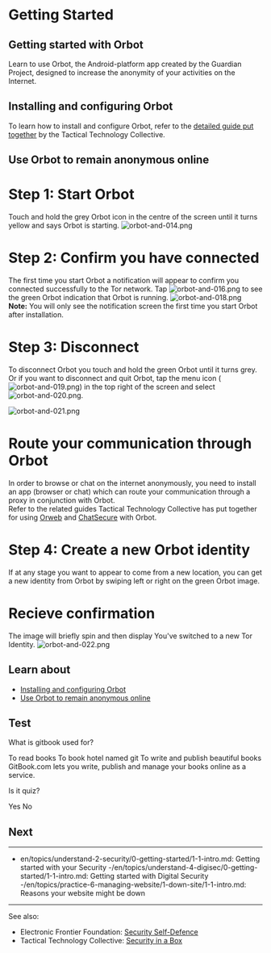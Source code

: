 # Getting Started
## Getting started with Orbot

Learn to use Orbot, the Android-platform app created by the Guardian Project, designed to increase the anonymity of your activities on the Internet.



## Installing and configuring Orbot

To learn how to install and configure Orbot, refer to the [detailed guide put together](https://securityinabox.org/en/women-hrds/orbot/android) by the Tactical Technology Collective.



## Use Orbot to remain anonymous online

# Step 1: Start Orbot
Touch and hold the grey Orbot icon in the centre of the screen until it turns yellow and says Orbot is starting.
![orbot-and-014.png](orbot-and-014.png)
<br>
# Step 2: Confirm you have connected
The first time you start Orbot a notification will appear to confirm you connected successfully to the Tor network. Tap  ![orbot-and-016.png](orbot-and-016.png) to see the green Orbot indication that Orbot is running.
![orbot-and-018.png](orbot-and-018.png)
<br>
**Note:** You will only see the notification screen the first time you start Orbot after installation.
<br>
# Step 3: Disconnect
To disconnect Orbot you touch and hold the green Orbot until it turns grey. Or if you want to disconnect and quit Orbot, tap the menu icon (![orbot-and-019.png](orbot-and-019.png)) in the top right of the screen and select ![orbot-and-020.png](orbot-and-020.png).

![orbot-and-021.png](orbot-and-021.png)
<br>
# Route your communication through Orbot
In order to browse or chat on the internet anonymously, you need to install an app (browser or chat) which can route your communication through a proxy in conjunction with Orbot.
<br>
Refer to the related guides Tactical Technology Collective has put together for using [Orweb](https://securityinabox.org/en/women-hrds/orweb/android) and [ChatSecure](https://securityinabox.org/en/women-hrds/chatsecure/android) with Orbot.
<br>
# Step 4: Create a new Orbot identity
If at any stage you want to appear to come from a new location, you can get a new identity from Orbot by swiping left or right on the green Orbot image.
<br>
# Recieve confirmation
The image will briefly spin and then display You've switched to a new Tor Identity.
![orbot-and-022.png](orbot-and-022.png)



## Learn about

- [Installing and configuring Orbot](en/topics/tool-10-orbot/0-getting-started/3-1-learn.md)
- [Use Orbot to remain anonymous online](en/topics/tool-10-orbot/0-getting-started/3-2-learn.md)



## Test

<quiz name="Gitbook Quiz">
    <question multiple>
        <p>What is gitbook used for?</p>
        <answer correct>To read books</answer>
        <answer>To book hotel named git</answer>
        <answer correct>To write and publish beautiful books</answer>
        <explanation>GitBook.com lets you write, publish and manage your books online as a service.</explanation>
    </question>
    <question>
        <p>Is it quiz?</p>
        <answer correct>Yes</answer>
        <answer>No</answer>
    </question>
</quiz>


## Next

---
- en/topics/understand-2-security/0-getting-started/1-1-intro.md: Getting started with your Security
-/en/topics/understand-4-digisec/0-getting-started/1-1-intro.md: Getting started with Digital Security
-/en/topics/practice-6-managing-website/1-down-site/1-1-intro.md: Reasons your website might be down
---
See also:
- Electronic Frontier Foundation: [Security Self-Defence](https://ssd.eff.org/en/)
- Tactical Technology Collective: [Security in a Box](https://securityinabox.org/en/)



